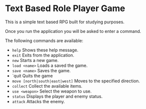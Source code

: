 # Text Based Role Player Game

This is a simple text based RPG built for studying purposes.

Once you run the application you will be asked to enter a command.

The following commands are available:

* `help` Shows these help message.
* `exit` Exits from the application.
* `new` Starts a new game.
* `load <name>` Loads a saved the game.
* `save <name>` Saves the game.
* `quit Quits the game
* `move [north|south|east|west]` Moves to the specified direction.
* `collect` Collect the available items.
* `use <weapon>` Select the weapon to use.
* `status` Displays the player and enemy status.
* `attack`  Attacks the enemy.

